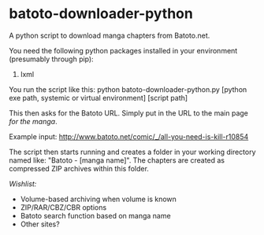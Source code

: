 batoto-downloader-python
========================

A python script to download manga chapters from Batoto.net.

You need the following python packages installed in your environment
(presumably through pip):

1. lxml

You run the script like this:
python batoto-downloader-python.py
\[python exe path, systemic or virtual environment\] \[script path\]

This then asks for the Batoto URL. Simply put in the URL to the main
page *for the manga*.

Example input: http://www.batoto.net/comic/_/all-you-need-is-kill-r10854

The script then starts running and creates a folder in your working
directory named like: "Batoto
\- \[manga name\]". The chapters are created as compressed ZIP archives
within this folder.

*Wishlist:*
- Volume-based archiving when volume is known
- ZIP/RAR/CBZ/CBR options
- Batoto search function based on manga name
- Other sites?
